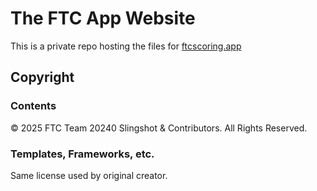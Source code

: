 
# The FTC App Website

This is a private repo hosting the files for [ftcscoring.app](https://ftcscoring.app)

## Copyright

### Contents

© 2025 FTC Team 20240 Slingshot & Contributors.
All Rights Reserved.

### Templates, Frameworks, etc.

Same license used by original creator.